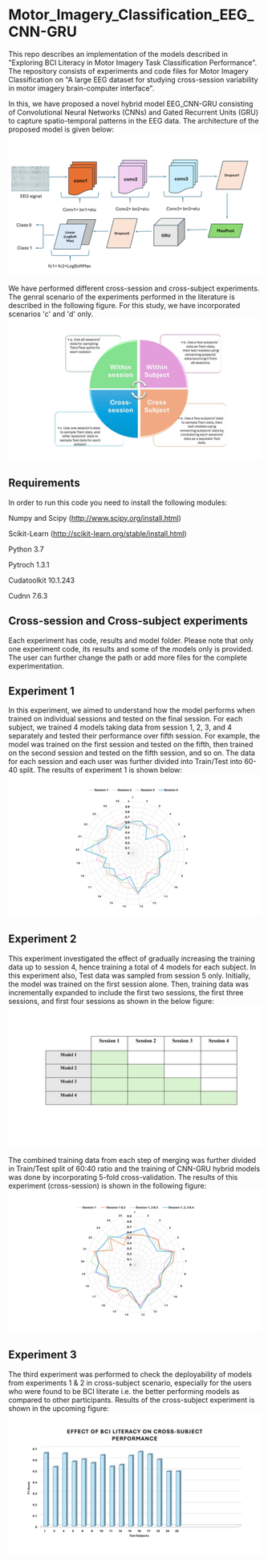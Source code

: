 # Motor_Imagery_Classification_EEG_CNN-GRU
This repo describes an implementation of the models described in "Exploring BCI Literacy in Motor Imagery Task Classification Performance".
The repository consists of experiments and code files for Motor Imagery Classification on "A large EEG dataset for studying cross-session variability in motor imagery brain-computer interface".

In this, we have proposed a novel hybrid model EEG_CNN-GRU consisting of Convolutional Neural Networks (CNNs) and Gated Recurrent Units (GRU) to capture spatio-temporal patterns in the EEG data. The architecture of the proposed model is given below:
![Alt text](eeg_cnn_gru_architecture.png)

We have performed different cross-session and cross-subject experiments. The genral scenario of the experiments performed in the literature is described in the following figure. For this study, we have incorporated scenarios 'c' and 'd' only.
![Alt text](experimental_scenarios.jpg)

## Requirements
In order to run this code you need to install the following modules:

Numpy and Scipy (http://www.scipy.org/install.html)

Scikit-Learn (http://scikit-learn.org/stable/install.html)

Python 3.7

Pytroch 1.3.1

Cudatoolkit 10.1.243

Cudnn 7.6.3

## Cross-session and Cross-subject experiments
Each experiment has code, results and model folder.
Please note that only one experiment code, its results and some of the models only is provided.
The user can further change the path or add more files for the complete experimentation.
## Experiment 1
In this experiment, we aimed to understand how the model performs when trained on individual sessions and tested on the final session.
For each subject, we trained 4 models taking data from session 1, 2, 3, and 4 separately and tested their performance over fifth session.
For example, the model was trained on the first session and tested on the fifth, then trained on the second session and tested on the fifth session, and so on. The data for each session and each user was further divided into Train/Test into 60-40 split.
The results of experiment 1 is shown below:
![Alt text](Experiment_1/results/individual_session_exp_1.png)

## Experiment 2
This experiment investigated the effect of gradually increasing the training data up to session 4, hence training a total of 4 models for each subject.
In this experiment also, Test data was sampled from session 5 only.
Initially, the model was trained on the first session alone. Then, training data was incrementally expanded to include the first two sessions, the first three sessions, and first four sessions as shown in the below figure:
![Alt text](exp_2_design.png)

The combined training data from each step of merging was further divided in Train/Test split of 60:40 ratio and the training of CNN-GRU hybrid models was done by incorporating 5-fold cross-validation. The results of this experiment (cross-session) is shown in the following figure:
![Alt text](Experiment2/results/multiple_session_exp_2.png)

## Experiment 3
The third experiment was performed to check the deployability of models from experiments 1 & 2 in cross-subject scenario, especially for the users who were found to be BCI literate i.e. the better performing models as compared to other participants.
Results of the cross-subject experiment is shown in the upcoming figure:
![Alt text](Experiment_3/results/cross_subject_results.png)
  



